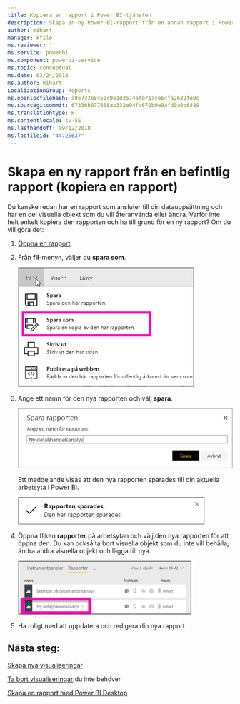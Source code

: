 ```yaml
---
title: Kopiera en rapport i Power BI-tjänsten
description: Skapa en ny Power BI-rapport från en annan rapport i Power BI-tjänsten.
author: mihart
manager: kfile
ms.reviewer: ''
ms.service: powerbi
ms.component: powerbi-service
ms.topic: conceptual
ms.date: 03/24/2018
ms.author: mihart
LocalizationGroup: Reports
ms.openlocfilehash: a85733e8450c9e1d3574afb71ace64fa2622fe0c
ms.sourcegitcommit: 67336b077668ab332e04fa670b0e9afd0a0c6489
ms.translationtype: HT
ms.contentlocale: sv-SE
ms.lasthandoff: 09/12/2018
ms.locfileid: "44725637"
---
```

# <a name="create-a-new-report-from-an-existing-report-copy-a-report"></a>Skapa en ny rapport från en befintlig rapport (kopiera en rapport)
Du kanske redan har en rapport som ansluter till din datauppsättning och har en del visuella objekt som du vill återanvända eller ändra.  Varför inte helt enkelt kopiera den rapporten och ha till grund för en ny rapport?  Om du vill göra det:

1. [Öppna en rapport](service-report-open.md).
2. Från **fil**-menyn, väljer du **spara som**.
   
   ![](media/power-bi-report-copy/powerbi-save-as.png)
3. Ange ett namn för den nya rapporten och välj **spara**.
   
   ![](media/power-bi-report-copy/savereport.png)
   
   Ett meddelande visas att den nya rapporten sparades till din aktuella arbetsyta i Power BI.
   
   ![](media/power-bi-report-copy/savesuccess1.png)
4. Öppna fliken **rapporter** på arbetsytan och välj den nya rapporten för att öppna den. Du kan också ta bort visuella objekt som du inte vill behålla, ändra andra visuella objekt och lägga till nya.
   
   ![](media/power-bi-report-copy/power-bi-workspace.png)
5. Ha roligt med att uppdatera och redigera din nya rapport.

## <a name="next-steps"></a>Nästa steg:
[Skapa nya visualiseringar](visuals/power-bi-report-add-visualizations-ii.md)

[Ta bort visualiseringar](service-delete.md) du inte behöver

[Skapa en rapport med Power BI Desktop](desktop-report-view.md)
